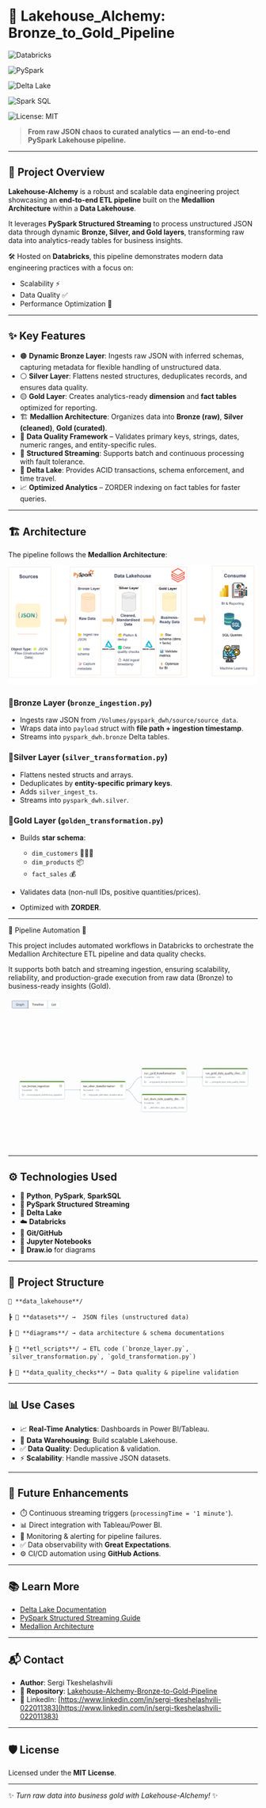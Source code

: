 # 🌌 Lakehouse_Alchemy: Bronze_to_Gold_Pipeline

![Databricks](https://img.shields.io/badge/Platform-Databricks-orange?logo=databricks)

![PySpark](https://img.shields.io/badge/PySpark-ETL-blue?logo=apachespark)

![Delta Lake](https://img.shields.io/badge/Delta%20Lake-Storage-brightgreen)

![Spark SQL](https://img.shields.io/badge/Spark%20SQL-Analytics-purple?logo=apachespark)

![License: MIT](https://img.shields.io/badge/License-MIT-yellow.svg)

> **From raw JSON chaos to curated analytics — an end-to-end PySpark Lakehouse pipeline.**

---

## 🚀 Project Overview

**Lakehouse-Alchemy** is a robust and scalable data engineering project showcasing an **end-to-end ETL pipeline** built on the **Medallion Architecture** within a **Data Lakehouse**.

It leverages **PySpark Structured Streaming** to process unstructured JSON data through dynamic **Bronze, Silver, and Gold layers**, transforming raw data into analytics-ready tables for business insights.

🛠 Hosted on **Databricks**, this pipeline demonstrates modern data engineering practices with a focus on:

* Scalability ⚡
* Data Quality ✅
* Performance Optimization 🚀

---

## ✨ Key Features

* 🟤 **Dynamic Bronze Layer**: Ingests raw JSON with inferred schemas, capturing metadata for flexible handling of unstructured data.
* ⚪ **Silver Layer**: Flattens nested structures, deduplicates records, and ensures data quality.
* 🟡 **Gold Layer**: Creates analytics-ready **dimension** and **fact tables** optimized for reporting.
* 🏗️ **Medallion Architecture**: Organizes data into **Bronze (raw)**, **Silver (cleaned)**, **Gold (curated)**.
* 🧹 **Data Quality Framework** – Validates primary keys, strings, dates, numeric ranges, and entity-specific rules.
* 🔄 **Structured Streaming**: Supports batch and continuous processing with fault tolerance.
* 💾 **Delta Lake**: Provides ACID transactions, schema enforcement, and time travel.
* 📈 **Optimized Analytics** – ZORDER indexing on fact tables for faster queries.
  

---

## 🏗️ Architecture

The pipeline follows the **Medallion Architecture**:

![Architecture Diagram](data_lakehouse/diagrams/lakehouse_alchemy_project_architecture.png)

### 🥉Bronze Layer (`bronze_ingestion.py`)

* Ingests raw JSON from `/Volumes/pyspark_dwh/source/source_data`.
* Wraps data into `payload` struct with **file path + ingestion timestamp**.
* Streams into `pyspark_dwh.bronze` Delta tables.

### 🥈Silver Layer (`silver_transformation.py`)

* Flattens nested structs and arrays.
* Deduplicates by **entity-specific primary keys**.
* Adds `silver_ingest_ts`.
* Streams into `pyspark_dwh.silver`.

### 🥇Gold Layer (`golden_transformation.py`)

* Builds **star schema**:

  * `dim_customers` 🧑‍🤝‍🧑
  * `dim_products` 📦
  * `fact_sales` 💰
* Validates data (non-null IDs, positive quantities/prices).
* Optimized with **ZORDER**.

---

🔄 Pipeline Automation 🚀

This project includes automated workflows in Databricks to orchestrate the Medallion Architecture ETL pipeline and data quality checks.

It supports both batch and streaming ingestion, ensuring scalability, reliability, and production-grade execution from raw data (Bronze) to business-ready insights (Gold).

![Databricks Workflow Automation](./data_lakehouse/diagrams/lakehouse_alchemy_workflow.png)


---

## ⚙️ Technologies Used

* 🐍 **Python**, **PySpark**, **SparkSQL**
* 🔄 **PySpark Structured Streaming**
* 💾 **Delta Lake**
* ☁️ **Databricks**
* 📂 **Git/GitHub**
* 📝 **Jupyter Notebooks**
* 🎨 **Draw\.io** for diagrams

---

## 📂 Project Structure

```
📂 **data_lakehouse**/

┣ 📂 **datasets**/ →  JSON files (unstructured data)

┣ 📂 **diagrams**/ → data architecture & schema documentations

┣ 📂 **etl_scripts**/ → ETL code (`bronze_layer.py`, `silver_transformation.py`, `gold_transformation.py`)

┣ 📂 **data_quality_checks**/ → Data quality & pipeline validation
```

---

## 📊 Use Cases

* 📈 **Real-Time Analytics**: Dashboards in Power BI/Tableau.
* 🏢 **Data Warehousing**: Build scalable Lakehouse.
* ✅ **Data Quality**: Deduplication & validation.
* ⚡ **Scalability**: Handle massive JSON datasets.

---

## 🎯 Future Enhancements

* ⏱️ Continuous streaming triggers (`processingTime = '1 minute'`).
* 📊 Direct integration with Tableau/Power BI.
* 🔔 Monitoring & alerting for pipeline failures.
* ✅ Data observability with **Great Expectations**.
* ⚙️ CI/CD automation using **GitHub Actions**.

---

## 📚 Learn More

* [Delta Lake Documentation](https://docs.delta.io)
* [PySpark Structured Streaming Guide](https://spark.apache.org/docs/latest/structured-streaming-programming-guide.html)
* [Medallion Architecture](https://www.databricks.com/glossary/medallion-architecture)

---

## 📬 Contact

* **Author**: Sergi Tkeshelashvili
* 📂 **Repository**: [Lakehouse-Alchemy-Bronze-to-Gold-Pipeline](https://github.com/sergitkeshelashvili/Lakehouse-Alchemy-Bronze-to-Gold-Pipeline)
* 💼 LinkedIn: [https://www.linkedin.com/in/sergi-tkeshelashvili-022011383](https://www.linkedin.com/in/sergi-tkeshelashvili-022011383)

---

## 🛡️ License  

Licensed under the **MIT License**.  

---

✨ *Turn raw data into business gold with Lakehouse-Alchemy!* ✨

